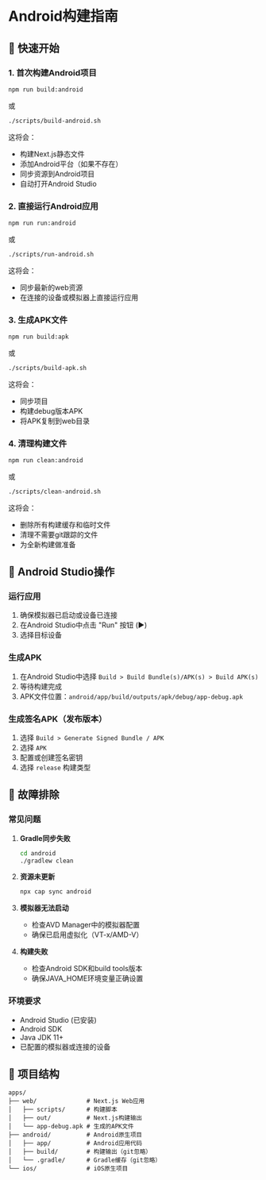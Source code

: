 # Android构建指南

## 🚀 快速开始

### 1. 首次构建Android项目
```bash
npm run build:android
```
或
```bash
./scripts/build-android.sh
```

这将会：
- 构建Next.js静态文件
- 添加Android平台（如果不存在）
- 同步资源到Android项目
- 自动打开Android Studio

### 2. 直接运行Android应用
```bash
npm run run:android
```
或
```bash
./scripts/run-android.sh
```

这将会：
- 同步最新的web资源
- 在连接的设备或模拟器上直接运行应用

### 3. 生成APK文件
```bash
npm run build:apk
```
或
```bash
./scripts/build-apk.sh
```

这将会：
- 同步项目
- 构建debug版本APK
- 将APK复制到web目录

### 4. 清理构建文件
```bash
npm run clean:android
```
或
```bash
./scripts/clean-android.sh
```

这将会：
- 删除所有构建缓存和临时文件
- 清理不需要git跟踪的文件
- 为全新构建做准备

## 📱 Android Studio操作

### 运行应用
1. 确保模拟器已启动或设备已连接
2. 在Android Studio中点击 "Run" 按钮 (▶️)
3. 选择目标设备

### 生成APK
1. 在Android Studio中选择 `Build > Build Bundle(s)/APK(s) > Build APK(s)`
2. 等待构建完成
3. APK文件位置：`android/app/build/outputs/apk/debug/app-debug.apk`

### 生成签名APK（发布版本）
1. 选择 `Build > Generate Signed Bundle / APK`
2. 选择 `APK`
3. 配置或创建签名密钥
4. 选择 `release` 构建类型

## 🔧 故障排除

### 常见问题

1. **Gradle同步失败**
   ```bash
   cd android
   ./gradlew clean
   ```

2. **资源未更新**
   ```bash
   npx cap sync android
   ```

3. **模拟器无法启动**
   - 检查AVD Manager中的模拟器配置
   - 确保已启用虚拟化（VT-x/AMD-V）

4. **构建失败**
   - 检查Android SDK和build tools版本
   - 确保JAVA_HOME环境变量正确设置

### 环境要求
- Android Studio (已安装)
- Android SDK 
- Java JDK 11+
- 已配置的模拟器或连接的设备

## 📁 项目结构
```
apps/
├── web/              # Next.js Web应用
│   ├── scripts/      # 构建脚本
│   ├── out/          # Next.js构建输出
│   └── app-debug.apk # 生成的APK文件
├── android/          # Android原生项目
│   ├── app/          # Android应用代码
│   ├── build/        # 构建输出（git忽略）
│   └── .gradle/      # Gradle缓存（git忽略）
└── ios/              # iOS原生项目
``` 